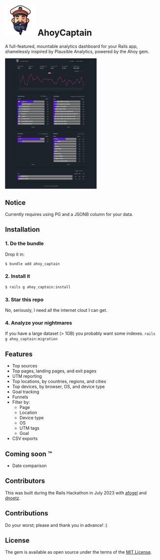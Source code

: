 # <img src="logo.png" style="max-height:100px" /> AhoyCaptain


A full-featured, mountable analytics dashboard for your Rails app, shamelessly inspired by Plausible Analytics, powered by the Ahoy gem.

<a href="https://github.com/joshmn/ahoy_captain/blob/main/ss.png"><img src="ss.png" style="max-width:300px" /></a>
## Notice

Currently requires using PG and a JSONB column for your data.

## Installation

### 1. Do the bundle

Drop it in:

```bash
$ bundle add ahoy_captain
```

### 2. Install it

```bash
$ rails g ahoy_captain:install
```

### 3. Star this repo

No, seriously, I need all the internet clout I can get.

### 4. Analyze your nightmares

If you have a large dataset (> 1GB) you probably want some indexes. `rails g ahoy_captain:migration`

## Features

* Top sources
* Top pages, landing pages, and exit pages
* UTM reporting
* Top locations, by countries, regions, and cities
* Top devices, by browser, OS, and device type
* Goal tracking
* Funnels
* Filter by:
    * Page
    * Location
    * Device type
    * OS
    * UTM tags
    * Goal
* CSV exports

## Coming soon ™️

* Date comparison

## Contributors

This was built during the Rails Hackathon in July 2023 with [afogel](https://github.com/afogel) and [dnoetz](https://github.com/dnoetz).

## Contributions

Do your worst; please and thank you in advance! :) 

## License

The gem is available as open source under the terms of the [MIT License](https://opensource.org/licenses/MIT).
